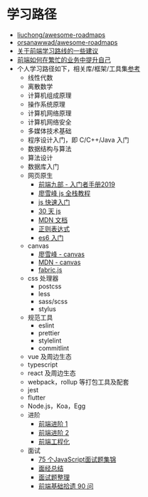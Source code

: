 # 学习路径

- [liuchong/awesome-roadmaps](https://github.com/liuchong/awesome-roadmaps)
- [orsanawwad/awesome-roadmaps](https://github.com/orsanawwad/awesome-roadmaps)
- [关于前端学习路线的一些建议](https://mp.weixin.qq.com/s/ikVW2kks3wS5UdrUH9vDRQ)
- [前端如何在繁忙的业务中提升自己](https://mp.weixin.qq.com/s/7VddgPmY8bdo9uBSdH7guA)
- 个人学习路径如下，相关库/框架/工具集[参考](./../lib/README.md)
  - 线性代数
  - 离散数学
  - 计算机组成原理
  - 操作系统原理
  - 计算机网络原理
  - 计算机网络安全
  - 多媒体技术基础
  - 程序设计入门，即 C/C++/Java 入门
  - 数据结构与算法
  - 算法设计
  - 数据库入门
  - 网页原生
    - [前端九部 - 入门者手册2019](https://www.yuque.com/fe9/basic)
    - [廖雪峰 js 全栈教程](https://www.liaoxuefeng.com/wiki/001434446689867b27157e896e74d51a89c25cc8b43bdb3000)
    - [js 快速入门](https://developer.mozilla.org/zh-CN/docs/Web/JavaScript/A_re-introduction_to_JavaScript)
    - [30 天 js](https://github.com/Asabeneh/30DaysOfJavaScript)
    - [MDN 文档](https://developer.mozilla.org/)
    - [正则表达式](http://www.cnblogs.com/deerchao/archive/2006/08/24/zhengzhe30fengzhongjiaocheng.html)
    - [es6 入门](http://es6.ruanyifeng.com/)
  - canvas
    - [廖雪峰 - canvas](https://www.liaoxuefeng.com/wiki/001434446689867b27157e896e74d51a89c25cc8b43bdb3000/00143449990549914b596ac1da54a228a6fa9643e88bc0c000)
    - [MDN - canvas](https://developer.mozilla.org/zh-CN/docs/Web/API/Canvas_API)
    - [fabric.js](https://github.com/fabricjs/fabric.js)
  - css 处理器
    - postcss
    - less
    - sass/scss
    - stylus
  - 规范工具
    - eslint
    - prettier
    - stylelint
    - commitlint
  - vue 及周边生态
  - typescript
  - react 及周边生态
  - webpack，rollup 等打包工具及配套
  - jest
  - flutter
  - Node.js，Koa，Egg
  - 进阶
    - [前端进阶 1](https://yuchengkai.cn/home/)
    - [前端进阶 2](https://muyiy.cn/)
    - [前端工程化](https://github.com/fouber/blog)
  - 面试
    - [75 个JavaScript面试题集锦](https://mp.weixin.qq.com/s/HoltfI8MdE2DIihaWT0RCQ)
    - [面经总结](http://blog.poetries.top/FE-Interview-Questions/)
    - [面试题整理](https://mp.weixin.qq.com/s/9XoKz2CeQXBgCobEwMuanQ)
    - [前端基础拾遗 90 问](https://juejin.im/post/5e8b261ae51d4546c0382ab4)

<Vssue />
